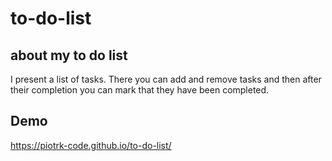# to-do-list

## about my to do list

I present a list of tasks. 
There you can add and remove tasks and then after their completion you can mark that they have been completed.

## Demo

https://piotrk-code.github.io/to-do-list/
